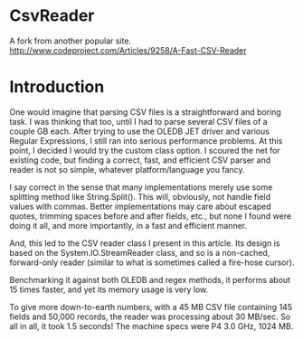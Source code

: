 CsvReader
=========

A fork from another popular site.
http://www.codeproject.com/Articles/9258/A-Fast-CSV-Reader


Introduction
=========
One would imagine that parsing CSV files is a straightforward and boring task. I was thinking that too, until I had to parse several CSV files of a couple GB each. After trying to use the OLEDB JET driver and various Regular Expressions, I still ran into serious performance problems. At this point, I decided I would try the custom class option. I scoured the net for existing code, but finding a correct, fast, and efficient CSV parser and reader is not so simple, whatever platform/language you fancy.

I say correct in the sense that many implementations merely use some splitting method like String.Split(). This will, obviously, not handle field values with commas. Better implementations may care about escaped quotes, trimming spaces before and after fields, etc., but none I found were doing it all, and more importantly, in a fast and efficient manner.

And, this led to the CSV reader class I present in this article. Its design is based on the System.IO.StreamReader class, and so is a non-cached, forward-only reader (similar to what is sometimes called a fire-hose cursor).

Benchmarking it against both OLEDB and regex methods, it performs about 15 times faster, and yet its memory usage is very low.

To give more down-to-earth numbers, with a 45 MB CSV file containing 145 fields and 50,000 records, the reader was processing about 30 MB/sec. So all in all, it took 1.5 seconds! The machine specs were P4 3.0 GHz, 1024 MB.



